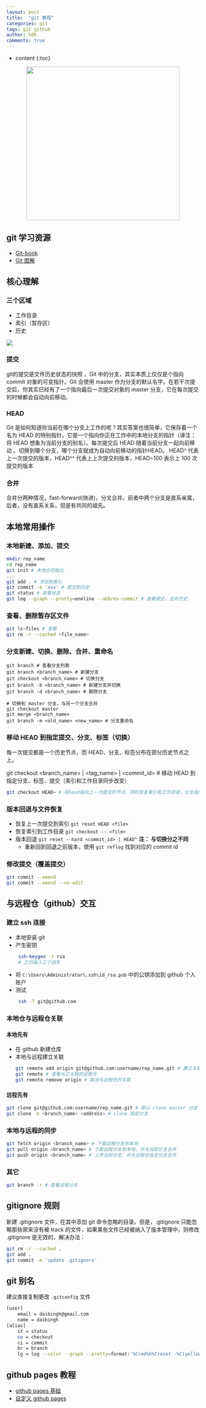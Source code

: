 ```yaml
---
layout: post
title:  "git 教程"
categories: git
tags: git github
author: hdb
comments: true
---
```


* content
{:toc}


<center><img src="https://cdn-images-1.medium.com/max/1600/1*QoR3rxWIbnf5wmF_IuAHqQ.png" width="400px"></center>






## git 学习资源

- [Git-book](https://git-scm.com/book/zh/v2)
- [Git 图解](http://marklodato.github.io/visual-git-guide/index-zh-cn.html#basic-usage)

## 核心理解

### 三个区域

- 工作目录
- 索引（暂存区）
- 历史

![](http://marklodato.github.io/visual-git-guide/basic-usage.svg)

### 提交

git的提交是文件历史状态的快照 ，Git 中的分支，其实本质上仅仅是个指向 commit 对象的可变指针。Git 会使用 master 作为分支的默认名字。在若干次提交后，你其实已经有了一个指向最后一次提交对象的 master 分支，它在每次提交的时候都会自动向前移动。

### HEAD

Git 是如何知道你当前在哪个分支上工作的呢？其实答案也很简单，它保存着一个名为 HEAD 的特别指针。它是一个指向你正在工作中的本地分支的指针（译注：将 HEAD 想象为当前分支的别名）。每次提交后 HEAD 随着当前分支一起向前移动 。切换到哪个分支，哪个分支就成为自动向前移动的指针HEAD。 HEAD^ 代表上一次提交的版本，HEAD^^ 代表上上次提交的版本，HEAD~100 表示上 100 次提交的版本

### 合并

合并分两种情况，fast-forward(快进)，分叉合并。前者中两个分支是直系亲属，后者，没有直系关系，但是有共同的祖先。

## 本地常用操作

### 本地新建、添加、提交

```sh
mkdir rep_name
cd rep_name
git init # 本地仓初始化
...
git add . # 添加到索引
git commit -m 'xxx' # 提交到历史
git status # 查看状态
git log --graph --pretty=oneline --abbrev-commit # 查看提交、合并历史
```

### 查看、删除暂存区文件

```sh
git ls-files # 查看
git rm -r --cached <file_name>
```

### 分支新建、切换、删除、合并、重命名

```
git branch # 查看分支列表
git branch <branch_name> # 新建分支
git checkout <branch_name> # 切换分支
git branch -b <branch_name> # 新建分支并切换
git branch -d <branch_name> # 删除分支

# 切换到 master 分支，与另一个分支合并
git checkout master
git merge <branch_name>
git branch -m <old_name> <new_name> # 分支重命名
```

### 移动 HEAD 到指定提交、分支、标签（切换）

每一次提交都是一个历史节点，而 HEAD、分支、标签分布在部分历史节点之上。

git checkout <branch_name> | <tag_name> | <commit_id> # 移动 HEAD 到指定分支、标签、提交（索引和工作目录同步改变）

```sh
git checkout HEAD~ # 将head指向上一次提交的节点，同时恢复索引和工作目录，分支指向不动
```

### 版本回退与文件恢复

- 恢复上一次提交到索引 `git reset HEAD <file>`
- 恢复索引到工作目录 `git checkout -- <file>`
- 版本回退 `git reset --hard <commit_id> | HEAD^`  **注： 与切换分之不同**
    - 重新回到回退之前版本，使用 `git reflog` 找到对应的 commit id

### 修改提交（覆盖提交）

```sh
git commit --amend
git commit --amend --no-edit
```

## 与远程仓（github）交互

### 建立 ssh 连接

- 本地安装 git
- 产生密钥
    ```sh
     ssh-keygen -t rsa
     # 之后输入三个回车
    ```
- 将 `C:\Users\Administrator\.ssh\id_rsa.pub` 中的公钥添加到 github 个人账户
- 测试
    ```sh
     ssh -T git@github.com
    ```

### 本地仓与远程仓关联

#### 本地先有

- 在 github 新建仓库
- 本地与远程建立关联
    ```sh
    git remote add origin git@github.com:username/rep_name.git # 建立关联
    git remote # 查看与之关联的远程仓
    git remote remove origin # 取消与远程仓的关联
    ```

#### 远程先有

```sh
git clone git@github.com:username/rep_name.git # 默认 clone master 分支
git clone -b <branch_name> <address> # clone 指定分支
```

### 本地与远程的同步

```sh
git fetch origin <branch_name> # 下载远程分支到本地
git pull origin <branch_name> # 下载远程分支到本地，并与当前分支合并
git push origin <branch_name> # 上传当前分支，并与远程仓指定分支合并
```

### 其它

```sh
git branch -r # 查看远程分支
```

## gitignore 规则

新建 .gitignore 文件，在其中添加 git 命令忽略的目录。但是，.gitignore 只能忽略那些原来没有被 track 的文件，如果某些文件已经被纳入了版本管理中，则修改 .gitignore 是无效的，解决办法：

```sh
git rm -r --cached .
git add .
git commit -m 'update .gitignore'
```

## git 别名

建议直接复制更改 `.gitconfig` 文件

```sh
[user]
	email = daibingh@gmail.com
	name = daibingh
[alias]
	st = status
	co = checkout
	ci = commit
	br = branch
	lg = log --color --graph --pretty=format:'%Cred%h%Creset -%C(yellow)%d%Creset %s %Cgreen(%cr) %C(bold blue)<%an>%Creset' --abbrev-commit

```

## github pages 教程

- [github pages 基础](https://help.github.com/categories/github-pages-basics/)
- [自定义 github pages](https://help.github.com/categories/customizing-github-pages/)

